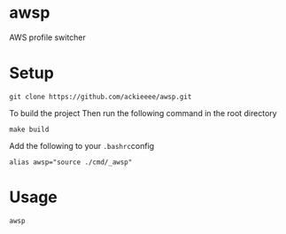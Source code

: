 # awsp
AWS profile switcher

# Setup

```
git clone https://github.com/ackieeee/awsp.git
```

To build the project
Then run the following command in the root directory

```
make build
```

Add the following to your ```.bashrc```config

```
alias awsp="source ./cmd/_awsp"
```

# Usage

```
awsp
```